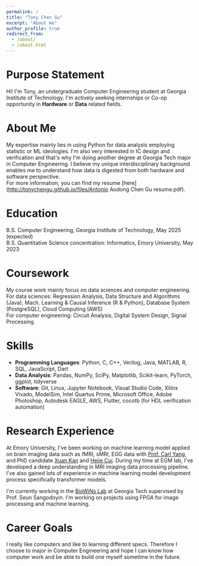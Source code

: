 ```yaml
---
permalink: /
title: "Tony Chen Gu"
excerpt: "About me"
author_profile: true
redirect_from: 
  - /about/
  - /about.html
---
```

Purpose Statement
======
Hi! I'm Tony, an undergraduate Computer Engineering student at Georgia Institute of Technology. I'm actively seeking internships or Co-op opportunity in **Hardware** or **Data** related fields.  

About Me
======
My expertise mainly lies in using Python for data analysis employing statistic or ML ideologies. I'm also very interested in IC design and verification and that's why I'm doing another degree at Georgia Tech major in Computer Engineering. I believe my unique interdisciplinary background enables me to understand how data is digested from both hardware and software perspective.  
For more information, you can find my resume [here](http://tonychengu.github.io/files/Antonio Aodong Chen Gu resume.pdf).

Education
======
B.S. Computer Engineering, Georgia Institute of Technology, May 2025 (expected)  
B.S. Quantitative Science concentration: Informatics, Emory University, May 2023

Coursework
======
My course work mainly focus on data sciences and computer engineering.  
For data sciences: Regression Analysis, Data Structure and Algorithms (Java), Mach. Learning & Causal Inference (R & Python), Database System (PostgreSQL), Cloud Computing (AWS)  
For computer engineering: Circuit Analysis, Digital System Design, Signal Processing

Skills
======
* **Programming Languages**: Python, C, C++, Verilog, Java, MATLAB, R, SQL, JavaScript, Dart
* **Data Analysis**: Pandas, NumPy, SciPy, Matplotlib, Scikit-learn, PyTorch, ggplot, tidyverse
* **Software**: Git, Linux, Jupyter Notebook, Visual Studio Code, Xilinx Vivado, ModelSim, Intel Quartus Prime, Microsoft Office, Adobe Photoshop, Autodesk EAGLE, AWS, Flutter, cocotb (for HDL verification automation)

Research Experience
======
At Emory University, I've been working on machine learning model applied on brain imaging data such as fMRI, sMRI, EGG data with [Prof. Carl Yang](https://www.cs.emory.edu/~jyang71/), and PhD candidate [Xuan Kan](https://kanxuan.live/) and [Hejie Cui](https://hejiecui.com/). During my time at EGM lab, I've developed a deep understanding in MRI imaging data processing pipeline. I've also gained lots of experience in machine learning model development process specifically transformer models.

I'm currently working in the [BioWiNs Lab](https://biowins.ece.gatech.edu/) at Georgia Tech supervised by Prof. Seun Sangodoyin. I'm working on projects using FPGA for image processing and machine learning.

Career Goals
======
I really like computers and like to learning different specs. Therefore I choose to major in Computer Engineering and hope I can know how computer work and be able to build one myself sometime in the future.
